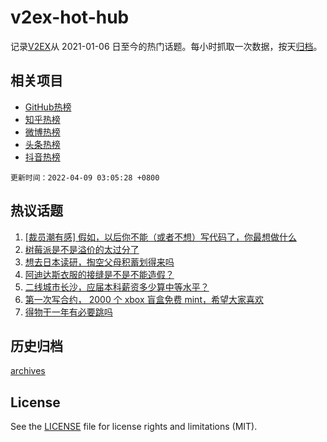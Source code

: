 # v2ex-hot-hub

 记录[V2EX](https://www.v2ex.com/)从 2021-01-06 日至今的热门话题。每小时抓取一次数据，按天[归档](archives)。
 
 ## 相关项目

- [GitHub热榜](https://github.com/snaildev/github-hot-hub)
- [知乎热榜](https://github.com/snaildev/zhihu-hot-hub)
- [微博热榜](https://github.com/snaildev/weibo-hot-hub)
- [头条热榜](https://github.com/snaildev/toutiao-hot-hub)
- [抖音热榜](https://github.com/snaildev/douyin-hot-hub)


 `更新时间：2022-04-09 03:05:28 +0800`

## 热议话题

1. [[裁员潮有感] 假如，以后你不能（或者不想）写代码了，你最想做什么](https://www.v2ex.com/t/845618)
1. [树莓派是不是溢价的太过分了](https://www.v2ex.com/t/845631)
1. [想去日本读研，掏空父母积蓄划得来吗](https://www.v2ex.com/t/845765)
1. [阿迪达斯衣服的接缝是不是不能造假？](https://www.v2ex.com/t/845640)
1. [二线城市长沙，应届本科薪资多少算中等水平？](https://www.v2ex.com/t/845705)
1. [第一次写合约， 2000 个 xbox 盲盒免费 mint，希望大家喜欢](https://www.v2ex.com/t/845641)
1. [得物干一年有必要跳吗](https://www.v2ex.com/t/845607)

## 历史归档

[archives](archives)

## License

See the [LICENSE](LICENSE) file for license rights and limitations (MIT).
